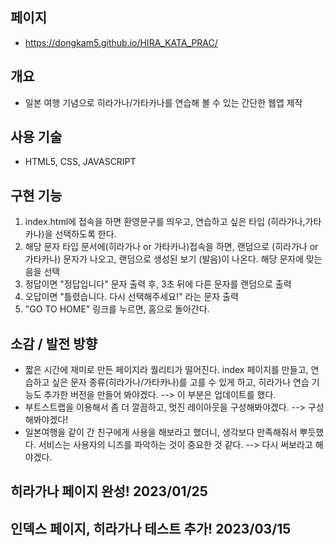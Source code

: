 ## 페이지

- https://dongkam5.github.io/HIRA_KATA_PRAC/

## 개요

-   일본 여행 기념으로 히라가나/가타카나를 연습해 볼 수 있는 간단한 웹앱 제작

## 사용 기술

-   HTML5, CSS, JAVASCRIPT

## 구현 기능
1. index.html에 접속을 하면 환영문구를 띄우고, 연습하고 싶은 타입 (히라가나,가타카나)을 선택하도록 한다.
1.  해당 문자 타입 문서에(히라가나 or 가타카나)접속을 하면, 랜덤으로 (히라가나 or 가타카나) 문자가 나오고, 랜덤으로 생성된 보기 (발음)이 나온다. 해당 문자에 맞는 음을 선택
1.  정답이면 "정답입니다" 문자 출력 후, 3초 뒤에 다른 문자를 랜덤으로 출력
1.  오답이면 "틀렸습니다. 다시 선택해주세요!" 라는 문자 출력
1.  "GO TO HOME" 링크를 누르면, 홈으로 돌아간다.

## 소감 / 발전 방향

-  짧은 시간에 재미로 만든 페이지라 퀄리티가 떨어진다. index 페이지를 만들고, 연습하고 싶은 문자 종류(히라가나/가타카나)를 고를 수 있게 하고, 히라가나 연습 기능도 추가한 버전을 만들어 봐야겠다. --> 이 부분은 업데이트를 했다.
-   부트스트랩을 이용해서 좀 더 깔끔하고, 멋진 레이아웃을 구성해봐야겠다. --> 구성해봐야겠다!
-   일본여행을 같이 간 친구에게 사용을 해보라고 했더니, 생각보다 만족해줘서 뿌듯했다. 서비스는 사용자의 니즈를 파악하는 것이 중요한 것 같다. --> 다시 써보라고 해야겠다.

## 히라가나 페이지 완성! 2023/01/25
## 인덱스 페이지, 히라가나 테스트 추가! 2023/03/15


